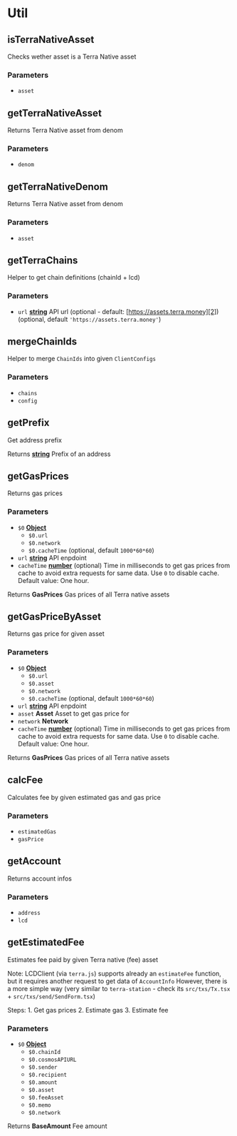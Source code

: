 # Util

<!-- Generated by documentation.js. Update this documentation by updating the source code. -->

## isTerraNativeAsset

Checks wether asset is a Terra Native asset

### Parameters

-   `asset`  

## getTerraNativeAsset

Returns Terra Native asset from denom

### Parameters

-   `denom`  

## getTerraNativeDenom

Returns Terra Native asset from denom

### Parameters

-   `asset`  

## getTerraChains

Helper to get chain definitions (chainId + lcd)

### Parameters

-   `url` **[string][1]** API url (optional - default: [https://assets.terra.money][2]) (optional, default `'https://assets.terra.money'`)

## mergeChainIds

Helper to merge `ChainIds` into given `ClientConfigs`

### Parameters

-   `chains`  
-   `config`  

## getPrefix

Get address prefix

Returns **[string][1]** Prefix of an address

## getGasPrices

Returns gas prices

### Parameters

-   `$0` **[Object][3]** 
    -   `$0.url`  
    -   `$0.network`  
    -   `$0.cacheTime`   (optional, default `1000*60*60`)
-   `url` **[string][1]** API enpdoint
-   `cacheTime` **[number][4]** (optional) Time in milliseconds to get gas prices from cache
    to avoid extra requests for same data. Use `0` to disable cache. Default value: One hour.

Returns **GasPrices** Gas prices of all Terra native assets

## getGasPriceByAsset

Returns gas price for given asset

### Parameters

-   `$0` **[Object][3]** 
    -   `$0.url`  
    -   `$0.asset`  
    -   `$0.network`  
    -   `$0.cacheTime`   (optional, default `1000*60*60`)
-   `url` **[string][1]** API enpdoint
-   `asset` **Asset** Asset to get gas price for
-   `network` **Network** 
-   `cacheTime` **[number][4]** (optional) Time in milliseconds to get gas prices from cache
    to avoid extra requests for same data. Use `0` to disable cache. Default value: One hour.

Returns **GasPrices** Gas prices of all Terra native assets

## calcFee

Calculates fee by given estimated gas and gas price

### Parameters

-   `estimatedGas`  
-   `gasPrice`  

## getAccount

Returns account infos

### Parameters

-   `address`  
-   `lcd`  

## getEstimatedFee

Estimates fee paid by given Terra native (fee) asset

Note: LCDClient (via `terra.js`) supports already an `estimateFee` function, but it requires another request to get data of `AccountInfo`
However, there is a more simple way (very similar to `terra-station` - check its `src/txs/Tx.tsx` + `src/txs/send/SendForm.tsx`)

Steps:
1\. Get gas prices
2\. Estimate gas
3\. Estimate fee

### Parameters

-   `$0` **[Object][3]** 
    -   `$0.chainId`  
    -   `$0.cosmosAPIURL`  
    -   `$0.sender`  
    -   `$0.recipient`  
    -   `$0.amount`  
    -   `$0.asset`  
    -   `$0.feeAsset`  
    -   `$0.memo`  
    -   `$0.network`  

Returns **BaseAmount** Fee amount

[1]: https://developer.mozilla.org/docs/Web/JavaScript/Reference/Global_Objects/String

[2]: https://assets.terra.money

[3]: https://developer.mozilla.org/docs/Web/JavaScript/Reference/Global_Objects/Object

[4]: https://developer.mozilla.org/docs/Web/JavaScript/Reference/Global_Objects/Number
